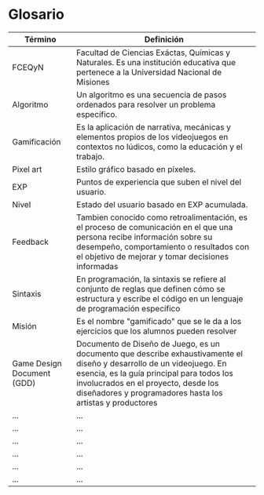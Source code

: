 # Glosario

| Término                    | Definición                                                                                                                                                                                                                                                              |
| -------------------------- | ----------------------------------------------------------------------------------------------------------------------------------------------------------------------------------------------------------------------------------------------------------------------- |
| FCEQyN                     | Facultad de Ciencias Exáctas, Químicas y Naturales. Es una institución educativa que pertenece a la Universidad Nacional de Misiones                                                                                                                                    |
| Algoritmo                  | Un algoritmo es una secuencia de pasos ordenados para resolver un problema específico.                                                                                                                                                                                  |
| Gamificación               | Es la aplicación de narrativa, mecánicas y elementos propios de los videojuegos en contextos no lúdicos, como la educación y el trabajo.                                                                                                                                |
| Pixel art                  | Estilo gráfico basado en píxeles.                                                                                                                                                                                                                                       |
| EXP                        | Puntos de experiencia que suben el nivel del usuario.                                                                                                                                                                                                                   |
| Nivel                      | Estado del usuario basado en EXP acumulada.                                                                                                                                                                                                                             |
| Feedback                   | Tambien conocido como retroalimentación, es el proceso de comunicación en el que una persona recibe información sobre su desempeño, comportamiento o resultados con el objetivo de mejorar y tomar decisiones informadas                                                |
| Sintaxis                   | En programación, la sintaxis se refiere al conjunto de reglas que definen cómo se estructura y escribe el código en un lenguaje de programación específico                                                                                                              |
| Misión                     | Es el nombre "gamificado" que se le da a los ejercicios que los alumnos pueden resolver                                                                                                                                                                                 |
| Game Design Document (GDD) | Documento de Diseño de Juego, es un documento que describe exhaustivamente el diseño y desarrollo de un videojuego. En esencia, es la guía principal para todos los involucrados en el proyecto, desde los diseñadores y programadores hasta los artistas y productores |
| ...                        | ...                                                                                                                                                                                                                                                                     |
| ...                        | ...                                                                                                                                                                                                                                                                     |
| ...                        | ...                                                                                                                                                                                                                                                                     |
| ...                        | ...                                                                                                                                                                                                                                                                     |
| ...                        | ...                                                                                                                                                                                                                                                                     |
| ...                        | ...                                                                                                                                                                                                                                                                     |
